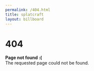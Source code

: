 ```yaml
---
permalink: /404.html
title: splatcraft
layout: billboard
---
```


# 404

**Page not found :(**  
The requested page could not be found.
